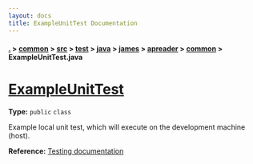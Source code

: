 ```yaml
---
layout: docs
title: ExampleUnitTest Documentation
---
```

#### [.](./../../../../../../../index) > [common](./../../../../../../index) > [src](./../../../../../index) > [test](./../../../../index) > [java](./../../../index) > [james](./../../index) > [apreader](./../index) > [common](./index) > **ExampleUnitTest.java**

# [ExampleUnitTest](https://github.com/TheAndroidMaster/APReader/blob/master/common/src/test/java/james/apreader/common/ExampleUnitTest.java#L8)

**Type:** `public` `class`

Example local unit test, which will execute on the development machine (host). 









**Reference:** <a href="http://d.android.com/tools/testing">Testing documentation</a> 





